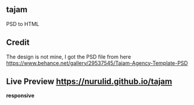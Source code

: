 ## tajam
PSD to HTML

## Credit

The design is not mine, I got the PSD file from here https://www.behance.net/gallery/29537545/Tajam-Agency-Template-PSD

## Live Preview https://nurulid.github.io/tajam
<b>responsive</b>
